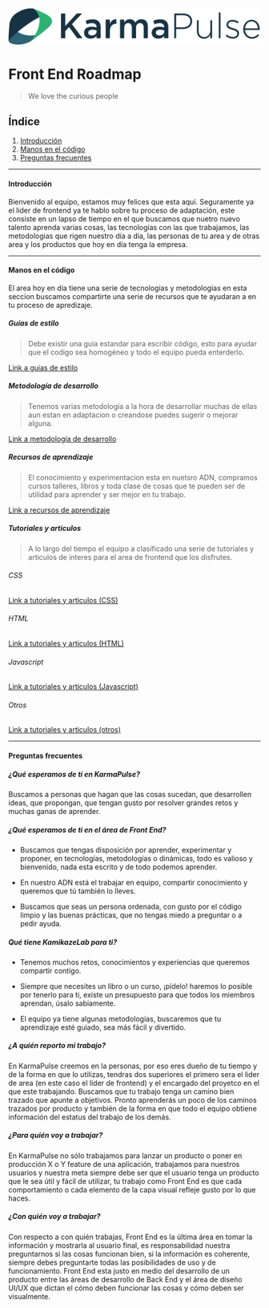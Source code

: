 ![Logo page](/img/karmapulse__logo.png)
# Front End Roadmap
> We love the curious people

## Índice
1. [Introducción](#introduction)
2. [Manos en el código](#code)
3. [Preguntas frecuentes](#faq)

---

#### <a name='introduction'>Introducción</a>

Bienvenido al equipo, estamos muy felices que esta aquí. Seguramente ya el lider de frontend ya te hablo sobre tu proceso de adaptación, este consiste en un lapso de tiempo en el que buscamos que nuetro nuevo talento aprenda varias cosas, las tecnologias con las que trabajamos, las metodologias que rigen nuestro día a día, las personas de tu area y de otras area y los productos que hoy en día tenga la empresa.

---

#### <a name='code'>Manos en el código</a>

El area hoy en día tiene una serie de tecnologias y metodologias en esta seccion buscamos compartirte una serie de recursos que te ayudaran a en tu proceso de apredizaje.

##### Guías de estilo

> Debe existir una guia estandar para escribir código, esto para ayudar que el codigo sea homogéneo y todo el equipo pueda enterderlo.

[Link a guias de estilo](/docs/styleGuides.md)

##### Metodología de desarrollo

> Tenemos varias metodología a la hora de desarrollar muchas de ellas aun estan en adaptacion o creandose puedes sugerir o mejorar alguna.

[Link a metodología de desarrollo]()

##### Recursos de aprendizaje

> El conocimiento y experimentacion esta en nuetsro ADN, compramos cursos talleres, libros y toda clase de cosas que te pueden ser de utilidad para aprender y ser mejor en tu trabajo.

[Link a recursos de aprendizaje]()

##### Tutoriales y articulos

> A lo largo del tiempo el equipo a clasificado una serie de tutoriales y articulos de interes para el area de frontend que los disfrutes.

###### CSS
[Link a tutoriales y articulos (CSS)]()

###### HTML
[Link a tutoriales y articulos (HTML)]()

###### Javascript
[Link a tutoriales y articulos (Javascript)]()

###### Otros
[Link a tutoriales y articulos (otros)]()


---

#### <a name='faq'>Preguntas frecuentes</a>

##### ¿Qué esperamos de ti en KarmaPulse?
Buscamos a personas que hagan que las cosas sucedan, que desarrollen ideas, que propongan, que tengan gusto por resolver grandes retos y muchas ganas de aprender.

##### ¿Qué esperamos de ti en el área de Front End?

* Buscamos que tengas disposición por aprender, experimentar y proponer, en tecnologías, metodologías o dinámicas, todo es valioso y bienvenido, nada esta escrito y de todo podemos aprender.

* En nuestro ADN está el trabajar en equipo, compartir conocimiento y queremos que tú también lo lleves.

* Buscamos que seas un persona ordenada, con gusto por el código limpio y las buenas prácticas, que no tengas miedo a preguntar o a pedir ayuda.

##### Qué tiene KamikazeLab para ti?

* Tenemos muchos retos, conocimientos y experiencias que queremos compartir contigo.

* Siempre que necesites un libro o un curso, ¡pídelo! haremos lo posible por tenerlo para ti, existe un presupuesto para que todos los miembros aprendan, úsalo sabiamente.

* El equipo ya tiene algunas metodologías, buscaremos que tu aprendizaje esté guiado, sea más fácil y divertido.

##### ¿A quién reporto mi trabajo?

En KarmaPulse creemos en la personas, por eso eres dueño de tu tiempo y de la forma en que lo utilizas, tendras dos superiores el primero sera el lider de area (en este caso el lider de frontend) y el encargado del proyetco en el que este trabajando. Buscamos que tu trabajo tenga un camino bien trazado que apunte a objetivos. Pronto aprenderás un poco de los caminos trazados por producto y también de la forma en que todo el equipo obtiene información del estatus del trabajo de los demás.

##### ¿Para quién voy a trabajar?

En KarmaPulse no sólo trabajamos para lanzar un producto o poner en producción X o Y feature de una aplicación, trabajamos para nuestros usuarios y nuestra meta siempre debe ser que el usuario tenga un producto que le sea útil y fácil de utilizar, tu trabajo como Front End es que cada comportamiento o cada elemento de la capa visual refleje gusto por lo que haces.

##### ¿Con quién voy a trabajar?

Con respecto a con quién trabajas, Front End es la última área en tomar la información y mostrarla al usuario final, es responsabilidad nuestra preguntarnos si las cosas funcionan bien, si la información es coherente, siempre debes preguntarte todas las posibilidades de uso y de funcionamiento. Front End esta justo en medio del desarrollo de un producto entre las áreas de desarrollo de Back End y el área de diseño UI/UX que dictan el cómo deben funcionar las cosas y cómo deben ser visualmente.
